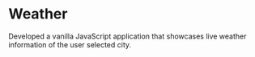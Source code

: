 # Weather

Developed a vanilla JavaScript application that showcases live weather information of the user selected city.
